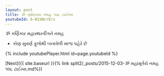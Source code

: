 ```yaml
---
layout: post
title: ૐ વૃષોદરાય નમહ ૧૦૮ ટાઈમ્સ
youtubeId: 6-W1VWcrErs
---
```

 
 
 ૐ કર્ણિકાર મહાસ્થરવીંગને નમહ  
 
 -  કોણ સુવર્ણ ફૂલોથી બનાવેલી માળા પહેરે છે 
 
  
 
  
 
 
 
 
 
 


{% include youtubePlayer.html id=page.youtubeId %}
 
[Next]({{ site.baseurl }}{% link  split2/_posts/2015-12-03-ૐ મહામૂર્તયે નમહ ૧૦૮ ટાઈમ્સ.md%})
 
